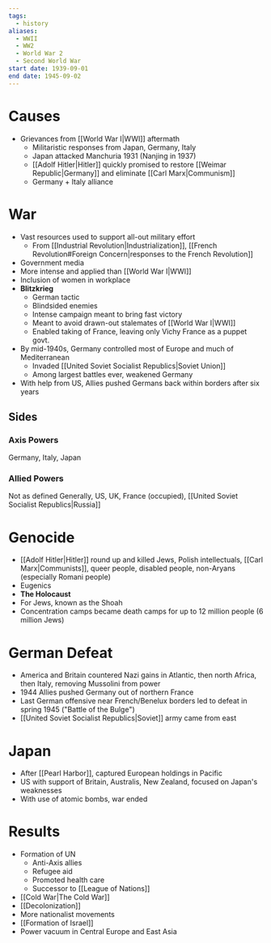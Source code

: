 ```yaml
---
tags:
  - history
aliases:
  - WWII
  - WW2
  - World War 2
  - Second World War
start date: 1939-09-01
end date: 1945-09-02
---
```

# Causes
- Grievances from [[World War I|WWI]] aftermath
	- Militaristic responses from Japan, Germany, Italy
	- Japan attacked Manchuria 1931 (Nanjing in 1937)
	- [[Adolf Hitler|Hitler]] quickly promised to restore [[Weimar Republic|Germany]] and eliminate [[Carl Marx|Communism]]
	- Germany + Italy alliance
# War
- Vast resources used to support all-out military effort
	- From [[Industrial Revolution|Industrialization]], [[French Revolution#Foreign Concern|responses to the French Revolution]]
- Government media
- More intense and applied than [[World War I|WWI]]
- Inclusion of women in workplace
- **Blitzkrieg**
	- German tactic
	- Blindsided enemies
	- Intense campaign meant to bring fast victory
	- Meant to avoid drawn-out stalemates of [[World War I|WWI]]
	- Enabled taking of France, leaving only Vichy France as a puppet govt.
- By mid-1940s, Germany controlled most of Europe and much of Mediterranean
	- Invaded [[United Soviet Socialist Republics|Soviet Union]]
	- Among largest battles ever, weakened Germany
- With help from US, Allies pushed Germans back within borders after six years
## Sides
### Axis Powers
Germany, Italy, Japan
### Allied Powers
Not as defined
Generally, US, UK, France (occupied), [[United Soviet Socialist Republics|Russia]]
# Genocide
- [[Adolf Hitler|Hitler]] round up and killed Jews, Polish intellectuals, [[Carl Marx|Communists]], queer people, disabled people, non-Aryans (especially Romani people)
- Eugenics
- **The Holocaust**
- For Jews, known as the Shoah
- Concentration camps became death camps for up to 12 million people (6 million Jews)
# German Defeat
- America and Britain countered Nazi gains in Atlantic, then north Africa, then Italy, removing Mussolini from power
- 1944 Allies pushed Germany out of northern France
- Last German offensive near French/Benelux borders led to defeat in spring 1945 ("Battle of the Bulge")
- [[United Soviet Socialist Republics|Soviet]] army came from east
# Japan
- After [[Pearl Harbor]], captured European holdings in Pacific
- US with support of Britain, Australis, New Zealand, focused on Japan's weaknesses
- With use of atomic bombs, war ended
# Results
- Formation of UN
	- Anti-Axis allies
	- Refugee aid
	- Promoted health care
	- Successor to [[League of Nations]]
- [[Cold War|The Cold War]]
- [[Decolonization]]
- More nationalist movements
- [[Formation of Israel]]
- Power vacuum in Central Europe and East Asia